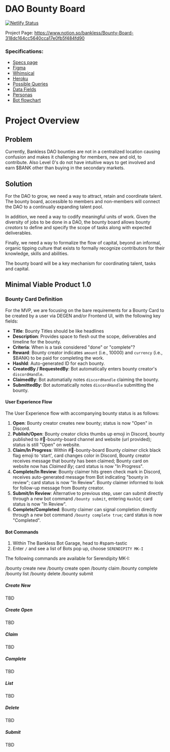 # DAO Bounty Board

[![Netlify Status](https://api.netlify.com/api/v1/badges/8e12fc34-94a3-4c7a-8323-fc2b7e1d4d14/deploy-status)](https://app.netlify.com/sites/bounty-board-29081e/deploys)

Project Page:
https://www.notion.so/bankless/Bounty-Board-318dc164cc5640cca17e0fb5f484fd90

### Specifications:

- [Specs page](https://docs.google.com/document/d/1VJXin9Uoqt54JjfQEtyM11XESb2l4C1SSAzgc0kvxIs/edit?usp=sharing)
- [Figma](https://www.figma.com/file/venmq7OWr8iRsjR9ecttvc/Untitled?node-id=1%3A7)
- [Whimsical](https://whimsical.com/bounty-board-design-bankless-2cPEEZinYKJ2zE2Zvq7iAZ)
- [Heroku](https://bounty-board.herokuapp.com/)
- [Possible Queries](https://www.notion.so/Bounty-Board-Queries-33d03a4330454e67b8194aa86274ec34)
- [Data Fields](https://docs.google.com/document/d/10jgHxEpkPlArGlsQH1g22utFrAFh2lK-fbXjbq8KkuU/edit)
- [Personas](https://www.notion.so/Bounty-Board-Personas-8e8f2789775a445c82d13c2a9c545185)
- [Bot flowchart](https://media.discordapp.net/attachments/852736763205910538/857786834682511370/image0.jpg?width=978&height=683)

# Project Overview

## Problem

Currently, Bankless DAO bounties are not in a centralized location causing confusion and makes it challenging for members, new and old, to contribute. Also Level 0's do not have intuitive ways to get involved and earn $BANK other than buying in the secondary markets.

## Solution

For the DAO to grow, we need a way to attract, retain and coordinate talent. The bounty board, accessible to members and non-members will connect the DAO to a continually expanding talent pool.

In addition, we need a way to codify meaningful units of work. Given the diversity of jobs to be done in a DAO, the bounty board allows bounty _creators_ to define and specify the scope of tasks along with expected deliverables.

Finally, we need a way to formalize the flow of capital, beyond an informal, organic tipping culture that exists to formally recognize contributors for their knowledge, skills and abilities.

The bounty board will be a key mechanism for coordinating talent, tasks and capital.

## Minimal Viable Product 1.0

### Bounty Card Definition

For the MVP, we are focusing on the bare requirements for a Bounty Card to be created by a user via DEGEN and/or Frontend UI, with the following key fields:

- **Title**: Bounty Titles should be like headlines
- **Description**: Provides space to flesh out the scope, deliverables and timeline for the bounty.
- **Criteria**: When is a task considered "done" or "complete"?
- **Reward**: Bounty creator indicates `amount` (i.e., 10000) and `currency` (i.e., $BANK) to be paid for completing the work.
- **HashId**: Auto-generated ID for each bounty.
- **CreatedBy / RequestedBy**: Bot automatically enters bounty creator's `discordHandle`.
- **ClaimedBy**: Bot automatially notes `discordHandle` claiming the bounty.
- **SubmittedBy**: Bot automatically notes `discordHandle` submitting the bounty.

#### User Experience Flow

The User Experience flow with accompanying bounty status is as follows:

1. **Open**: Bounty creator creates new bounty; status is now "Open" in Discord.
2. **Publish/Open**: Bounty creator clicks thumbs up emoji in Discord, bounty published to #🧀-bounty-board channel and website (url provided); status is still "Open" on website.
3. **Claim/In Progress**: Within #🧀-bounty-board Bounty _claimer_ click black flag emoji to 'start', card changes color in Discord, Bounty creator receives message that bounty has been claimed; Bounty card on website now has _Claimed By_; card status is now "In Progress".
4. **Complete/In Review**: Bounty claimer hits green check mark in Discord, receives auto-generated message from Bot indicating "bounty in review"; card status is now "In Review". Bounty claimer informed to look for follow-up message from Bounty creator.
5. **Submit/In Review**: Alternative to previous step, user can submit directly through a new bot command `/bounty submit`, entering `HashId`; card status is now "In Review".
6. **Complete/Completed**: Bounty claimer can signal completion directly through a new bot command `/bounty complete true`; card status is now "Completed".

#### Bot Commands

1. Within The Bankless Bot Garage, head to #spam-tastic
2. Enter `/` and see a list of Bots pop up, choose `SERENDIPITY MK-I`

The following commands are available for Serendipity MK-I:

/bounty create new
/bounty create open
/bounty claim
/bounty complete
/bounty list
/bounty delete
/bounty submit

##### Create New

TBD

##### Create Open

TBD

##### Claim

TBD

##### Complete

TBD

##### List

TBD

##### Delete

TBD

##### Submit

TBD
